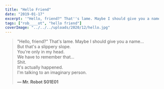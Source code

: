 ```yaml
---
title: "Hello Friend"
date: "2019-01-17"
excerpt: '"Hello, friend?" That''s lame. Maybe I should give you a name...'
tags: ["rob____ot", "hello friend"]
coverImage: "../../../uploads/2020/12/hello.jpg"
---
```


> "Hello, friend?" That's lame. Maybe I should give you a name...\
> But that's a slippery slope.\
> You're only in my head.\
> We have to remember that...\
> Shit.\
> It's actually happened.\
> I'm talking to an imaginary person.
>
> **— Mr. Robot S01E01**
